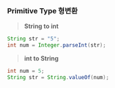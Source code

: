 ### Primitive Type 형변환

> **String to int**
```java
String str = "5";
int num = Integer.parseInt(str);
```

> **int to String**
```java
int num = 5;
String str = String.valueOf(num);
```
